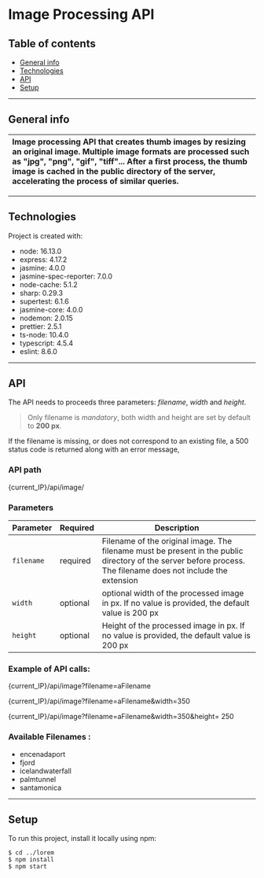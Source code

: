 # Image Processing API

## Table of contents

* [General info](#general-info)
* [Technologies](#technologies)
* [API](#api)
* [Setup](#setup)
---

## General info

|     Image processing API that creates thumb images by resizing an original image. Multiple image formats are processed such as "jpg", "png", "gif", "tiff"... After a first process, the thumb image is cached in the public directory of the server, accelerating the process of similar queries.       |
| :------------- |

---

## Technologies

Project is created with:
* node: 16.13.0
* express: 4.17.2
* jasmine: 4.0.0
* jasmine-spec-reporter: 7.0.0
* node-cache: 5.1.2
* sharp: 0.29.3
* supertest: 6.1.6
* jasmine-core: 4.0.0
* nodemon: 2.0.15
* prettier: 2.5.1
* ts-node: 10.4.0
* typescript: 4.5.4
* eslint: 8.6.0
---

## API

The API needs to proceeds three parameters: _filename_, _width_ and _height_. 
> Only filename is *mandatory*, both width and height are set by default to **200 px**.

If the filename is missing, or does not correspond to an existing file, a 500 status code is returned along with an error message,


### API path 

{current_IP}/api/image/


### Parameters

|  Parameter  |  Required  |  Description  |
| ------------- |-------------| -----|
|   `filename`    | required | Filename of the original image. The filename must be present in the public directory of the server before process. The filename does not include the extension |
|   `width`      | optional      |   optional	width of the processed image in px. If no value is provided, the default value is 200 px |
| `height` | optional      |    Height of the processed image in px. If no value is provided, the default value is 200 px |


### Example of API calls:

{current_IP}/api/image?filename=aFilename

{current_IP}/api/image?filename=aFilename&width=350

{current_IP}/api/image?filename=aFilename&width=350&height= 250


### Available Filenames :

* encenadaport
* fjord
* icelandwaterfall
* palmtunnel
* santamonica
---

## Setup
To run this project, install it locally using npm:

```
$ cd ../lorem
$ npm install
$ npm start
```




